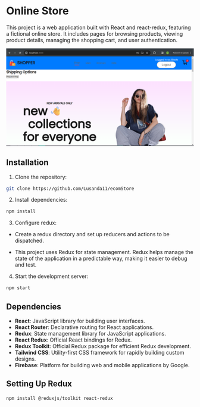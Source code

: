 # **Online Store**
This project is a web application built with React and react-redux, featuring a fictional online store. It includes pages for browsing products, viewing product details, managing the shopping cart, and user authentication.

![webPage](./online_store.png)

## **Installation**
1. Clone the repository:

```bash
git clone https://github.com/Lusanda11/ecomStore
```

2. Install dependencies:

```bash
npm install
```

3. Configure redux:

- Create a redux directory and set up reducers and actions to be dispatched.

- This project uses Redux for state management. Redux helps manage the state of the application in a predictable way, making it easier to debug and test.


4. Start the development server:

```bash
npm start
```

## **Dependencies**

- **React**: JavaScript library for building user interfaces.
- **React Router**: Declarative routing for React applications.
- **Redux**: State management library for JavaScript applications.
- **React Redux**: Official React bindings for Redux.
- **Redux Toolkit**: Official Redux package for efficient Redux development.
- **Tailwind CSS**: Utility-first CSS framework for rapidly building custom designs.
- **Firebase**: Platform for building web and mobile applications by Google.

## **Setting Up Redux**
```bash
npm install @reduxjs/toolkit react-redux
```
